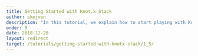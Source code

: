 ```yaml
---
title: Getting Started with Knot.x Stack
author: skejven
description: "In this tutorial, we explain how to start playing with Knot.x using Knot.x Stack. We will do similar again Hello Rest Service Tutorial showing how Knot.x can be used to transform a static website into a dynamic one."
order: 9
date: 2018-12-20
layout: redirect
target: /tutorials/getting-started-with-knotx-stack/1_5/
---
```

